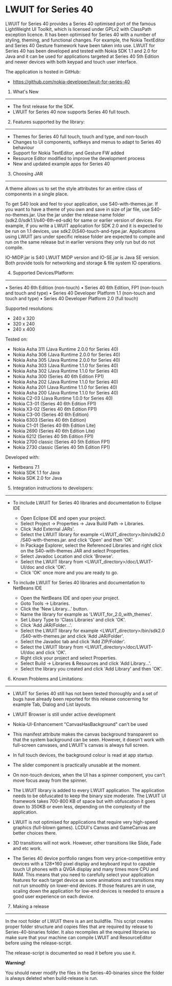 ﻿LWUIT for Series 40 
===================

LWUIT for Series 40 provides a Series 40 optimised port of the famous LightWeight
UI Toolkit, which is licensed under GPLv2 with ClassPath exception licence. It has
been optimised for Series 40 with a number of styling, theming, and functional
changes. For example, the Nokia TextEditor and Series 40 Gesture framework have
been taken into use. LWUIT for Series 40 has been developed and tested with
Nokia SDK 1.1 and 2.0 for Java and it can be used for applications targeted at
Series 40 5th Edition and newer devices with both keypad and touch user interface.

The application is hosted in GitHub:
* https://github.com/nokia-developer/lwuit-for-series-40

1. What's New
-------------------------------------------------------------------------------

* The first release for the SDK.
* LWUIT for Series 40 now supports Series 40 full touch.


2. Features supported by the library:
-------------------------------------------------------------------------------

* Themes for Series 40 full touch, touch and type, and non-touch
* Changes to UI components, softkeys and menus to adapt to Series 40 behaviour
* Support for Nokia TextEditor, and Gesture FW added
* Resource Editor modified to improve the development process
* New and updated example apps for Series 40

3. Choosing JAR
-------------------------------------------------------------------------------

A theme allows us to set the style attributes for an entire class of components in a single place.

To get S40 look and feel to your application, use S40-with-themes.jar. If you want to have a theme of you own and save in size of jar file, use S40-no-themes.jar. Use the jar under the release name folder (sdk2.0/sdk1.1/s40-6th-ed-sdk) for same or earlier version of devices.
For example, if you write a LWUIT application for SDK 2.0 and it is expected to be run on 1.1 devices, use sdk2.0\S40-touch-and-type.jar. Applications using LWUIT jars under specific release folder are expected to compile and run on the same release but in earlier versions they only run but do not compile.

IO-MIDP.jar is S40 LWUIT MIDP version and IO-SE.jar is Java SE version. Both provide tools for networking and storage & file system IO operations.


4. Supported Devices/Platform:
-------------------------------------------------------------------------------
• Series 40 6th Edition (non-touch)
• Series 40 6th Edition, FP1 (non-touch and touch and type)
• Series 40 Developer Platform 1.1 (non-touch and touch and type)
• Series 40 Developer Platform 2.0 (full touch)

Supported resolutions:

* 240 x 320
* 320 x 240
* 240 x 400

Tested on:
* Nokia Asha 311 (Java Runtime 2.0.0 for Series 40)
* Nokia Asha 306 (Java Runtime 2.0.0 for Series 40)
* Nokia Asha 305 (Java Runtime 2.0.0 for Series 40)
* Nokia Asha 303 (Java Runtime 1.1.0 for Series 40) 
* Nokia Asha 302 (Java Runtime 1.1.0 for Series 40)
* Nokia Asha 300 (Series 40 6th Edition FP1)
* Nokia Asha 202 (Java Runtime 1.1.0 for Series 40)
* Nokia Asha 201 (Java Runtime 1.1.0 for Series 40)
* Nokia Asha 200 (Java Runtime 1.1.0 for Series 40)
* Nokia C2-03 (Java Runtime 1.0.0 for Series 40)
* Nokia C3-01 (Series 40 6th Edition FP1)
* Nokia X3-02 (Series 40 6th Edition FP1)
* Nokia C3-00 (Series 40 6th Edition)
* Nokia 6303 (Series 40 6th Edition)
* Nokia C1-01 (Series 40 6th Edition Lite)
* Nokia 2690 (Series 40 6th Edition Lite)
* Nokia 6212 (Series 40 5th Edition FP1)
* Nokia 2700 classic (Series 40 5th Edition FP1)
* Nokia 2730 classic (Series 40 5th Edition FP1)

Developed with:
* Netbeans 7.1
* Nokia SDK 1.1 for Java
* Nokia SDK 2.0 for Java

5. Integration instructions to developers:
-------------------------------------------------------------------------------

* To include LWUIT for Series 40 libraries and documentation to Eclipse IDE
    * Open Eclipse IDE and open your project.
    * Select Project -> Properties -> Java Build Path -> Libraries.
    * Click 'Add External JARs'.
    * Select the LWUIT library for example <LWUIT_directory>/bin/sdk2.0
      /S40-with-themes.jar. and click 'Open' and then 'OK'.
    * In Package Explorer, select the Referenced Libraries and right click on the
      S40-with-themes JAR and select Properties.
    * Select Javadoc Location and click 'Browse'.
    * Select the LWUIT library from <LWUIT_directory>/doc/LWUIT-UI/doc and click 'OK'.
    * Click 'OK' once more and you are ready to go.

* To include LWUIT for Series 40 libraries and documentation to NetBeans IDE
    * Open the NetBeans IDE and open your project.
    * Goto Tools -> Libraries.
    * Click the 'New Library...' button.
    * Name the library for example as 'LWUIT_for_2.0_with_themes'.
    * Set Libary Type to 'Class Libraries' and click 'OK'.
    * Click 'Add JAR/Folder...'.
    * Select the LWUIT library for example <LWUIT_directory>/bin/sdk2.0
      /S40-with-themes.jar and click 'Add JAR/Folder'.
    * Select the Javadoc tab and click 'Add ZIP/Folder'.
    * Select the LWUIT library from <LWUIT_directory>/doc/LWUIT-UI/doc and click 'OK'.
    * Right click your project and select Properties.
    * Select Build -> Libraries & Resources and click 'Add Library...'.
    * Select the library you created and click 'Add Library' and then 'OK'.

6. Known Problems and Limitations:
-------------------------------------------------------------------------------

* LWUIT for Series 40 still has not been tested thoroughly and a set of bugs have
  already been reported for this release concerning for example Tab, Dialog and
  List layouts.

* LWUIT Browser is still under active development

* Nokia-UI-Enhancement "CanvasHasBackground" can't be used

* This manifest attribute makes the canvas background transparent so that the
  system background can be seen. However, it   doesn't work with full-screen
  canvases, and LWUIT's canvas is always full screen.

* In full touch devices, the background colour is read at app startup.

* The slider component is practically unusable at the moment.

* On non-touch devices, when the UI has a spinner component, you can't move focus
  away from the spinner.

* The LWUIT library is added to every LWUIT application. The application needs to
  be obfuscated to keep the binary size moderate. The LWUIT UI framework takes
  700-800 KB of space but with obfuscation it goes down to 350KB or even less,
  depending on the complexity of the application.

* LWUIT is not optimised for applications that require very high-speed graphics
  (full-blown games). LCDUI's Canvas and GameCanvas are better choices there.

* 3D transitions will not work. However, other transitions like Slide, Fade and etc work.

* The Series 40 device portfolio ranges from very price-competitive entry devices
  with a 128*160 pixel display and keyboard input to capable touch UI phones with
  a QVGA display and many times more CPU and RAM. This means that you need to
  carefully select your application features for each target device as some
  animations and transitions may not run smoothly on lower-end devices. If those
  features are in use, scaling down the application for low-end devices is needed
  to ensure a good user experience on each device.

7. Making a release
-------------------------------------------------------------------------------
In the root folder of LWUIT there is an ant buildfile. This script creates proper 
folder structure and copies files that are required by release to Series-40-binaries 
folder. It also recompiles all the required libraries so make sure that your machine 
can compile LWUIT and ResourceEditor before using the release-script. 

The release-script is documented so read it before you use it.

**Warning!** 

You should never modify the files in the Series-40-binaries since the folder is always 
deleted when build-release is run.
